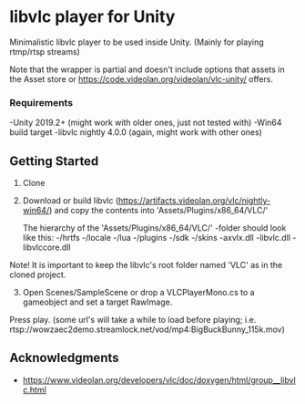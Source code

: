 # libvlc player for Unity
Minimalistic libvlc player to be used inside Unity. (Mainly for playing rtmp/rtsp streams)

Note that the wrapper is partial and doesn't include options that assets in the
Asset store or https://code.videolan.org/videolan/vlc-unity/ offers.

### Requirements
-Unity 2019.2+ (might work with older ones, just not tested with)
-Win64 build target
-libvlc nightly 4.0.0 (again, might work with other ones)

## Getting Started
1. Clone

2. Download or build libvlc (https://artifacts.videolan.org/vlc/nightly-win64/) 
and copy the contents into 'Assets/Plugins/x86_64/VLC/'

	The hierarchy of the 'Assets/Plugins/x86_64/VLC/' -folder should look like this:
		-/hrtfs
		-/locale
		-/lua
		-/plugins
		-/sdk
		-/skins
		-axvlx.dll
		-libvlc.dll
		-libvlccore.dll

Note! It is important to keep the libvlc's root folder named 'VLC' as
in the cloned project.

3. Open Scenes/SampleScene or
drop a VLCPlayerMono.cs to a gameobject and set a target RawImage.

Press play. (some url's will take a while to load before playing; i.e. rtsp://wowzaec2demo.streamlock.net/vod/mp4:BigBuckBunny_115k.mov)

## Acknowledgments

* https://www.videolan.org/developers/vlc/doc/doxygen/html/group__libvlc.html

